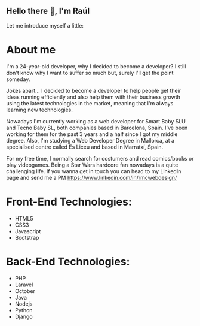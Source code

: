## Hello there 👋, I'm Raúl

Let me introduce myself a little:

# About me
I'm a 24-year-old developer, why I decided to become a developer? I still don't know why I want to suffer so much but, surely I'll get the point someday.

Jokes apart... I decided to become a developer to help people get their ideas running efficiently and also help them with their business growth using the latest technologies in the market, meaning that I'm always learning new technologies.

Nowadays I'm currently working as a web developer for Smart Baby SLU and Tecno Baby SL, both companies based in Barcelona, Spain. I've been working for them for the past 3 years and a half since I got my middle degree. Also, I'm studying a Web Developer Degree in Mallorca, at a specialised centre called Es Liceu and based in Marratxí, Spain.

For my free time, I normally search for costumers and read comics/books or play videogames. Being a Star Wars hardcore fan nowadays is a quite challenging life.
If you wanna get in touch you can head to my LinkedIn page and send me a PM https://www.linkedin.com/in/rmcwebdesign/

# Front-End Technologies:
- HTML5
- CSS3
- Javascript
- Bootstrap

# Back-End Technologies:
- PHP
- Laravel
- October
- Java
- Nodejs
- Python
- Django

